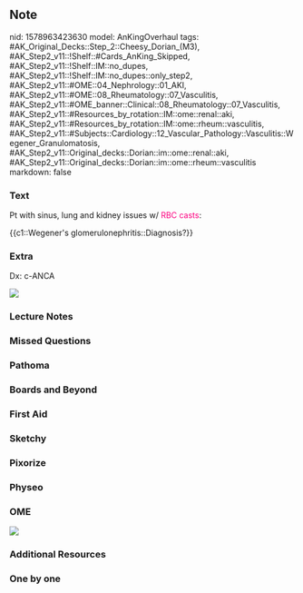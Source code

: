 ## Note
nid: 1578963423630
model: AnKingOverhaul
tags: #AK_Original_Decks::Step_2::Cheesy_Dorian_(M3), #AK_Step2_v11::!Shelf::#Cards_AnKing_Skipped, #AK_Step2_v11::!Shelf::IM::no_dupes, #AK_Step2_v11::!Shelf::IM::no_dupes::only_step2, #AK_Step2_v11::#OME::04_Nephrology::01_AKI, #AK_Step2_v11::#OME::08_Rheumatology::07_Vasculitis, #AK_Step2_v11::#OME_banner::Clinical::08_Rheumatology::07_Vasculitis, #AK_Step2_v11::#Resources_by_rotation::IM::ome::renal::aki, #AK_Step2_v11::#Resources_by_rotation::IM::ome::rheum::vasculitis, #AK_Step2_v11::#Subjects::Cardiology::12_Vascular_Pathology::Vasculitis::Wegener_Granulomatosis, #AK_Step2_v11::Original_decks::Dorian::im::ome::renal::aki, #AK_Step2_v11::Original_decks::Dorian::im::ome::rheum::vasculitis
markdown: false

### Text
Pt with sinus, lung and kidney issues w/ <font color="#FC0280">RBC
casts</font>:
<div>
  {{c1::Wegener's glomerulonephritis::Diagnosis?}}
</div>

### Extra
Dx: c-ANCA
<div><img src="paste-37649683316737.jpg"></div>

### Lecture Notes


### Missed Questions


### Pathoma


### Boards and Beyond


### First Aid


### Sketchy


### Pixorize


### Physeo


### OME
<div class="ome-widget">
  <a href=
  "https://onlinemeded.org/spa/rheumatology/vasculitis/acquire?ref=anki">
  <img src="_OME_AnkiFlashcards_Lesson_5.png"></a>
</div>

### Additional Resources


### One by one

